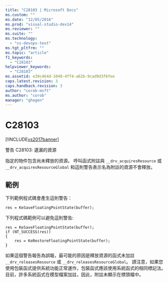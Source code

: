 ```yaml
---
title: "C28103 | Microsoft Docs"
ms.custom: ""
ms.date: "12/05/2016"
ms.prod: "visual-studio-dev14"
ms.reviewer: ""
ms.suite: ""
ms.technology: 
  - "vs-devops-test"
ms.tgt_pltfrm: ""
ms.topic: "article"
f1_keywords: 
  - "C28103"
helpviewer_keywords: 
  - "C28103"
ms.assetid: e39c464d-1049-4ff4-a62b-9cad9d3f6fee
caps.latest.revision: 3
caps.handback.revision: 3
author: "corob-msft"
ms.author: "corob"
manager: "ghogen"
---
```

# C28103
[!INCLUDE[vs2017banner](../code-quality/includes/vs2017banner.md)]

警告 C28103: 遺漏的資源  
  
 指定的物件包含尚未釋放的資源。  呼叫函式附註與 `__drv_acquiresResource` 或 `__drv_acquiresResourceGlobal` 和這則警告表示名為附註的資源不會釋放。  
  
## 範例  
 下列範例程式碼會產生這則警告：  
  
```  
res = KeSaveFloatingPointState(buffer);  
```  
  
 下列程式碼範例可以避免這則警告:  
  
```  
res = KeSaveFloatingPointState(buffer);  
if (NT_SUCCESS(res))  
{  
    res = KeRestoreFloatingPointState(buffer);  
}  
```  
  
 如果這個警告報告為誤報，最可能的原因是釋放資源的函式未加註 `__drv_releasesResource` 或 `__drv_releasesResourceGlobal`。  請注意，如果您使用包裝函式提供系統功能正常運作，包裝函式應該使用系統函式的相同標記法。  目前，許多系統函式在模型檔案加註，因此，附註未顯示在標頭檔中。